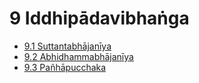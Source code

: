 

# 9 Iddhipādavibhaṅga

* [9.1 Suttantabhājanīya](9/9.1.md)
* [9.2 Abhidhammabhājanīya](9/9.2.md)
* [9.3 Pañhāpucchaka](9/9.3.md)



